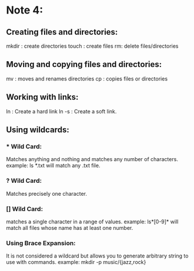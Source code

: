 # Note 4:

## Creating files and directories:

mkdir : create directories
touch : create files
rm: delete files/directories

## Moving and copying files and directories:

mv : moves and renames directories
cp : copies files or directories

## Working with links:

ln : Create a hard link
ln -s : Create a soft link.

## Using wildcards:

### * Wild Card:
Matches anything and nothing and matches any number of characters.
example: ls *.txt will match any .txt file.

### ? Wild Card:
Matches precisely one character.

### [] Wild Card:
matches a single character in a range of values.
example: ls*[0-9]* will match all files whose name has at least one number.
### Using Brace Expansion:
It is not considered a wildcard but allows you to generate arbitrary string to use with commands. 
example: mkdir -p music/{jazz,rock} 
